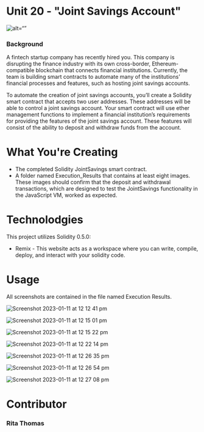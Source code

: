 # Unit 20 - "Joint Savings Account"

![alt=“”](Images/20-5-challenge-image.png)

### Background

A fintech startup company has recently hired you. This company is disrupting the finance industry with its own cross-border, Ethereum-compatible blockchain that connects financial institutions. Currently, the team is building smart contracts to automate many of the institutions’ financial processes and features, such as hosting joint savings accounts.

To automate the creation of joint savings accounts, you’ll create a Solidity smart contract that accepts two user addresses. These addresses will be able to control a joint savings account. Your smart contract will use ether management functions to implement a financial institution’s requirements for providing the features of the joint savings account. These features will consist of the ability to deposit and withdraw funds from the account.

# What You're Creating

- The completed Solidity JointSavings smart contract.
- A folder named Execution_Results that contains at least eight images. These images should confirm that the deposit and withdrawal transactions, which are designed to test the JointSavings functionality in the JavaScript VM, worked as expected.

# Technolodgies 

This project utilizes Solidity 0.5.0:
- Remix - This website acts as a workspace where you can write, compile, deploy, and interact with your solidity code.

# Usage

All screenshots are contained in the file named Execution Results.  

![Screenshot 2023-01-11 at 12 12 41 pm](https://user-images.githubusercontent.com/108632632/211700568-05262e66-1799-494c-aae8-15baf995768c.png)

![Screenshot 2023-01-11 at 12 15 01 pm](https://user-images.githubusercontent.com/108632632/211700589-b10ac3a6-87a8-4d8e-9881-65235731a94b.png)

![Screenshot 2023-01-11 at 12 15 22 pm](https://user-images.githubusercontent.com/108632632/211700615-bf4cd4c1-370c-412f-ac7a-027513677c20.png)

![Screenshot 2023-01-11 at 12 22 14 pm](https://user-images.githubusercontent.com/108632632/211700675-c15ebee8-a6c5-435d-8e3e-80cef617d0be.png)

![Screenshot 2023-01-11 at 12 26 35 pm](https://user-images.githubusercontent.com/108632632/211700712-f04ea75b-fa1e-48d0-8c47-c25c9b05735a.png)

![Screenshot 2023-01-11 at 12 26 54 pm](https://user-images.githubusercontent.com/108632632/211700735-0b700ada-81b8-47a6-9a9d-25aa9ee1e41e.png)

![Screenshot 2023-01-11 at 12 27 08 pm](https://user-images.githubusercontent.com/108632632/211700753-f04c08fa-5038-408d-8ee3-14bf22b32b48.png)


# Contributor

### Rita Thomas
